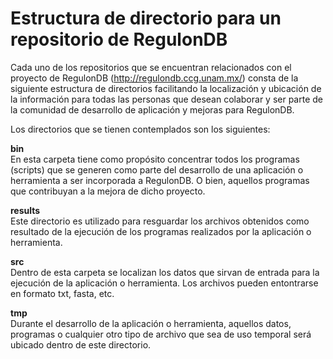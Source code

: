 # Estructura de directorio  para un repositorio de RegulonDB

Cada uno de los repositorios que se encuentran relacionados con el proyecto de RegulonDB (http://regulondb.ccg.unam.mx/) consta de la siguiente estructura de directorios facilitando la localización y ubicación de la información para todas las personas que desean colaborar y ser parte de la comunidad de desarrollo de aplicación y mejoras para RegulonDB.

Los directorios que se tienen contemplados son los siguientes:

  **bin**  
    En esta carpeta tiene como propósito concentrar todos los programas (scripts) que se generen como parte del desarrollo de una aplicación o herramienta a ser incorporada a RegulonDB. O bien, aquellos programas que contribuyan a la mejora de dicho proyecto.

  **results**  
    Este directorio es utilizado para resguardar los archivos obtenidos como resultado de la ejecución de los programas realizados por la aplicación o herramienta.

  **src**  
    Dentro de esta carpeta se localizan los datos que sirvan de entrada para la ejecución de la aplicación o herramienta. Los archivos pueden entontrarse en formato txt, fasta, etc. 
  
  **tmp**  
    Durante el desarrollo de la aplicación o herramienta, aquellos datos, programas o cualquier otro tipo de archivo que sea de uso temporal será ubicado dentro de este directorio. 
